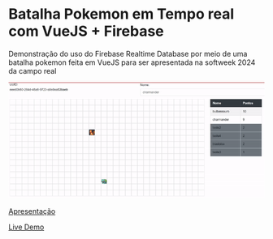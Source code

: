 # Batalha Pokemon em Tempo real com VueJS + Firebase

Demonstração do uso do Firebase Realtime Database por meio de uma batalha pokemon feita em VueJS para ser apresentada na softweek 2024 da campo real

![Demo](https://github.com/samuk159/realtime_pokemon_battle/blob/master/demo.gif)

[Apresentação](https://docs.google.com/presentation/d/1hi2BLtEs4BDi72Xtfhbn-CekhsbSA4CBpc64sy9Wp-I/edit?usp=sharing)

[Live Demo](https://samuk159.github.io/realtime_pokemon_battle)